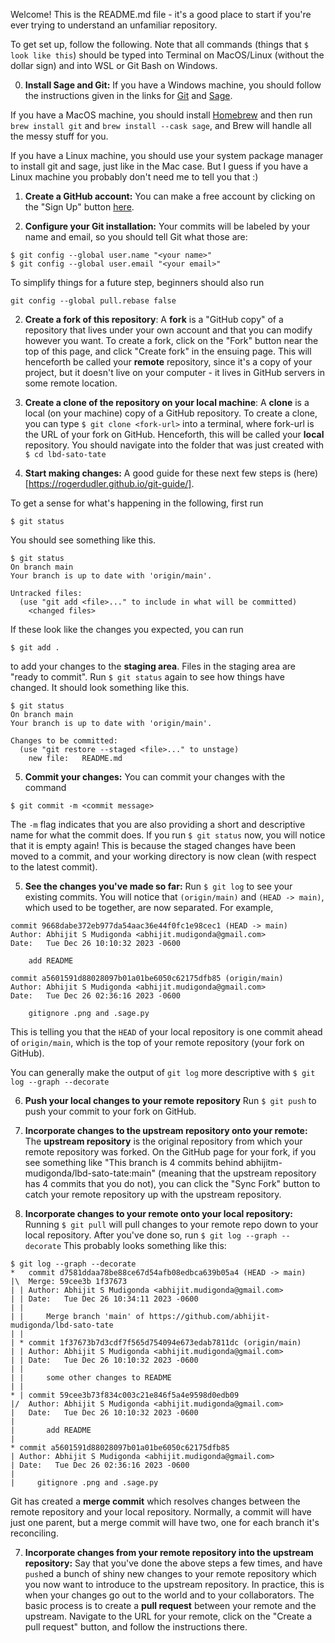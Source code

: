 Welcome! This is the README.md file - it's a good place to start
if you're ever trying to understand an unfamiliar repository.


To get set up, follow the following. Note that all commands (things
that `$ look like this`) should be typed into Terminal on MacOS/Linux 
(without the dollar sign) and into WSL or Git Bash on Windows. 

0. **Install Sage and Git:** If you have a Windows machine, you should follow the 
instructions given in the links for 
[Git](https://git-scm.com/book/en/v2/Getting-Started-Installing-Git) 
and [Sage](https://doc.sagemath.org/html/en/installation/index.html). 

If you have a MacOS machine, you should install [Homebrew](https://brew.sh/) 
and then run `brew install git` and `brew install --cask sage`, 
and Brew will handle all the messy stuff for you. 

If you have a Linux machine, you should use your system package manager
to install git and sage, just like in the Mac case.
But I guess if you have a Linux machine you probably don't need me to tell you that :) 

1. **Create a GitHub account:** You can make a free account by clicking on the 
"Sign Up" button [here](https://github.com/). 

2. **Configure your Git installation:** Your commits will be labeled by your 
name and email, so you should tell Git what those are:
```
$ git config --global user.name "<your name>"
$ git config --global user.email "<your email>"
```
To simplify things for a future step, beginners should also run
```
git config --global pull.rebase false
```

2. **Create a fork of this repository**: A **fork** is a "GitHub copy" 
of a repository that lives under your own account and that you can 
modify however you want. To create a fork, click on the "Fork"
button near the top of this page, and click "Create fork" in the ensuing
page. This will henceforth be called your **remote** repository, since it's
a copy of your project, but it doesn't live on your computer - it lives in
GitHub servers in some remote location.

3. **Create a clone of the repository on your local machine**: 
A **clone** is a local (on your machine) copy of a GitHub repository. 
To create a clone, you can type 
```$ git clone <fork-url>```
into a terminal, where fork-url is the URL of your fork on GitHub.
Henceforth, this will be called your **local** repository. 
You should navigate into the folder that was just created with
```$ cd lbd-sato-tate```

4. **Start making changes:** A good guide for these next few steps is
(here)[https://rogerdudler.github.io/git-guide/]. 

To get a sense for what's happening in the following, first run
```
$ git status
```
You should see something like this.
```
$ git status
On branch main
Your branch is up to date with 'origin/main'.

Untracked files:
  (use "git add <file>..." to include in what will be committed)
    <changed files>
```
If these look like the changes you expected, you can run
```
$ git add .
```
to add your changes to the **staging area**. Files in the staging area
are "ready to commit". Run `$ git status` again to see how things have changed.
It should look something like this.
```
$ git status
On branch main
Your branch is up to date with 'origin/main'.

Changes to be committed:
  (use "git restore --staged <file>..." to unstage)
	new file:   README.md
```

5. **Commit your changes:** You can commit your changes with the command
```
$ git commit -m <commit message>
```
The `-m` flag indicates that you are also providing a short 
and descriptive name for what the commit does. If you run
```$ git status``` now, you will notice that it is empty again!
This is because the staged changes have been moved to a commit, 
and your working directory is now clean (with respect to the
latest commit). 

5. **See the changes you've made so far:** Run 
```$ git log``` to see your existing commits.
You will notice that `(origin/main)` and `(HEAD -> main)`,
which used to be together, are now separated. For example,

```
commit 9668dabe372eb977da54aac36e44f0fc1e98cec1 (HEAD -> main)
Author: Abhijit S Mudigonda <abhijit.mudigonda@gmail.com>
Date:   Tue Dec 26 10:10:32 2023 -0600

    add README

commit a5601591d88028097b01a01be6050c62175dfb85 (origin/main)
Author: Abhijit S Mudigonda <abhijit.mudigonda@gmail.com>
Date:   Tue Dec 26 02:36:16 2023 -0600

    gitignore .png and .sage.py
```

This is telling you that the `HEAD` of your local repository is
one commit ahead of `origin/main`, which is the top of your remote
repository (your fork on GitHub). 

You can generally make the output of `git log` more descriptive
with ```$ git log --graph --decorate```

6. **Push your local changes to your remote repository** Run
```$ git push```
to push your commit to your fork on GitHub.

5. **Incorporate changes to the upstream repository onto your remote:**
The **upstream repository** is the original repository from which your 
remote repository was forked. On the GitHub page for your fork, if you see something like
"This branch is 4 commits behind abhijitm-mudigonda/lbd-sato-tate:main" (meaning that
the upstream repository has 4 commits that you do not),
you can click the "Sync Fork" button to catch your remote repository up with 
the upstream repository. 

6. **Incorporate changes to your remote onto your local repository:**
Running 
```$ git pull```
will pull changes to your remote repo down to your local repository. 
After you've done so, run
```$ git log --graph --decorate```
This probably looks something like this:

```
$ git log --graph --decorate
*   commit d7581ddaa78be88ce67d54afb08edbca639b05a4 (HEAD -> main)
|\  Merge: 59cee3b 1f37673
| | Author: Abhijit S Mudigonda <abhijit.mudigonda@gmail.com>
| | Date:   Tue Dec 26 10:34:11 2023 -0600
| |
| |     Merge branch 'main' of https://github.com/abhijit-mudigonda/lbd-sato-tate
| |
| * commit 1f37673b7d3cdf7f565d754094e673edab7811dc (origin/main)
| | Author: Abhijit S Mudigonda <abhijit.mudigonda@gmail.com>
| | Date:   Tue Dec 26 10:10:32 2023 -0600
| |
| |     some other changes to README
| |
* | commit 59cee3b73f834c003c21e846f5a4e9598d0edb09
|/  Author: Abhijit S Mudigonda <abhijit.mudigonda@gmail.com>
|   Date:   Tue Dec 26 10:10:32 2023 -0600
|
|       add README
|
* commit a5601591d88028097b01a01be6050c62175dfb85
| Author: Abhijit S Mudigonda <abhijit.mudigonda@gmail.com>
| Date:   Tue Dec 26 02:36:16 2023 -0600
|
|     gitignore .png and .sage.py
```

Git has created a **merge commit**
which resolves changes between the remote repository and your local repository.
Normally, a commit will have just one parent, but a merge commit will have two,
one for each branch it's reconciling.

7. **Incorporate changes from your remote repository into the upstream repository:**
Say that you've done the above steps a few times, and have `push`ed a bunch of 
shiny new changes to your remote repository which you now want to introduce to
the upstream repository. In practice, this is when your changes 
go out to the world and to your collaborators. The basic process is
to create a **pull request** between your remote and the upstream. 
Navigate to the URL for your remote, click on the "Create a pull request" button,
and follow the instructions there. 
